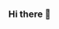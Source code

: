 ### Hi there 👋

<!--
**matheusalvesporto/matheusalvesporto** is a ✨ _special_ ✨ repository because its `README.md` (this file) appears on your GitHub profile.

Here are some ideas to get you started:

- 🔭 I’m currently working on ...
- 🌱 I’m currently learning: Java
- 🤔 I’m looking for help with Java
- 💬 Ask me about ...
- 📫 How to reach me: ...
- ⚡ Fun fact: I dont know wich fun fact i choose
-->
